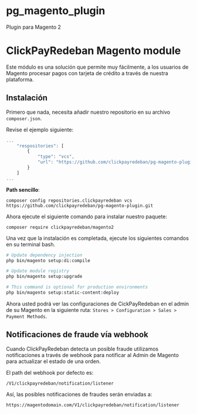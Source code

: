 # pg_magento_plugin
Plugin para Magento 2

# ClickPayRedeban Magento module

Este módulo es una solución que permite muy fácilmente, a los usuarios de Magento procesar pagos con tarjeta de crédito a través de nuestra plataforma.

## Instalación

Primero que nada, necesita añadir nuestro repositorio en su archivo `composer.json`.

Revise el ejemplo siguiente:


```js
...
    "respositories": [
        {
            "type": "vcs",
            "url": "https://github.com/clickpayredeban/pg-magento-plugin.git"
        }
    ]
...
```

**Path sencillo**:

`composer config repositories.clickpayredeban vcs https://github.com/clickpayredeban/pg-magento-plugin.git`

Ahora ejecute el siguiente comando para instalar nuestro paquete:


`composer require clickpayredeban/magento2`

Una vez que la instalación es completada, ejecute los siguientes comandos en su terminal bash. 


```bash
# Update dependency injection
php bin/magento setup:di:compile

# Update module registry
php bin/magento setup:upgrade

# This command is optional for production environments
php bin/magento setup:static-content:deploy
```
Ahora usted podrá ver las configuraciones de CickPayRedeban en el admin de su Magento en la siguiente ruta: `Stores > Configuration > Sales > Payment Methods`.


## Notificaciones de fraude vía webhook 

Cuando ClickPayRedeban detecta un posible fraude utilizamos notificaciones a través de webhook para notificar al Admin de Magento para actualizar el estado de una orden.

El path del webhook por defecto es:

`/V1/clickpayredeban/notification/listener`

Así, las posibles notificaciones de fraudes serán enviadas a:

`https://magentodomain.com/V1/clickpayredeban/notification/listener`
